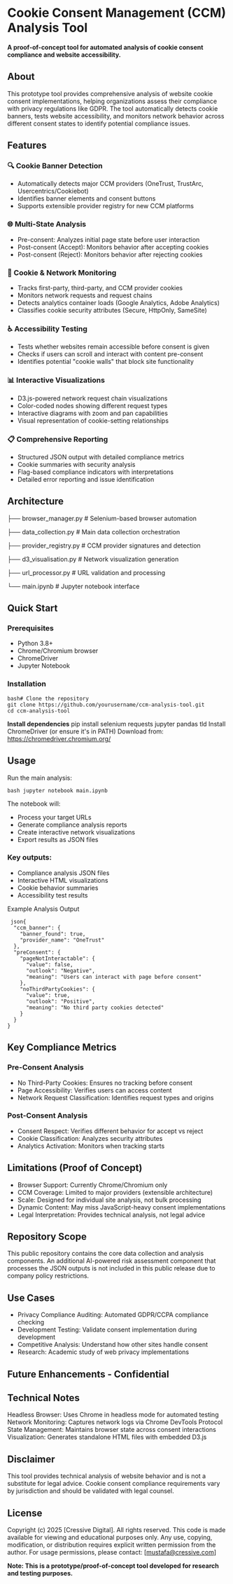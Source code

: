 # Cookie Consent Management (CCM) Analysis Tool
**A proof-of-concept tool for automated analysis of cookie consent compliance and website accessibility.**
## About
This prototype tool provides comprehensive analysis of website cookie consent implementations, helping organizations assess their compliance with privacy regulations like GDPR. The tool automatically detects cookie banners, tests website accessibility, and monitors network behavior across different consent states to identify potential compliance issues.
## Features
### 🔍 Cookie Banner Detection

- Automatically detects major CCM providers (OneTrust, TrustArc, Usercentrics/Cookiebot)
- Identifies banner elements and consent buttons
- Supports extensible provider registry for new CCM platforms

### 🌐 Multi-State Analysis

- Pre-consent: Analyzes initial page state before user interaction
- Post-consent (Accept): Monitors behavior after accepting cookies
- Post-consent (Reject): Monitors behavior after rejecting cookies

### 🍪 Cookie & Network Monitoring

- Tracks first-party, third-party, and CCM provider cookies
- Monitors network requests and request chains
- Detects analytics container loads (Google Analytics, Adobe Analytics)
- Classifies cookie security attributes (Secure, HttpOnly, SameSite)

### ♿ Accessibility Testing

- Tests whether websites remain accessible before consent is given
- Checks if users can scroll and interact with content pre-consent
- Identifies potential "cookie walls" that block site functionality

### 📊 Interactive Visualizations

- D3.js-powered network request chain visualizations
- Color-coded nodes showing different request types
- Interactive diagrams with zoom and pan capabilities
- Visual representation of cookie-setting relationships

### 📋 Comprehensive Reporting

- Structured JSON output with detailed compliance metrics
- Cookie summaries with security analysis
- Flag-based compliance indicators with interpretations
- Detailed error reporting and issue identification

## Architecture
├── browser_manager.py      # Selenium-based browser automation

├── data_collection.py      # Main data collection orchestration

├── provider_registry.py    # CCM provider signatures and detection

├── d3_visualisation.py     # Network visualization generation

├── url_processor.py        # URL validation and processing

└── main.ipynb             # Jupyter notebook interface

## Quick Start
### Prerequisites
- Python 3.8+
- Chrome/Chromium browser
- ChromeDriver
- Jupyter Notebook

### Installation
```
bash# Clone the repository
git clone https://github.com/yourusername/ccm-analysis-tool.git
cd ccm-analysis-tool
```

**Install dependencies**
pip install selenium requests jupyter pandas tld
Install ChromeDriver (or ensure it's in PATH)
Download from: https://chromedriver.chromium.org/

## Usage
Run the main analysis:
```
bash jupyter notebook main.ipynb
```
The notebook will:

- Process your target URLs
- Generate compliance analysis reports
- Create interactive network visualizations
- Export results as JSON files

### Key outputs:

- Compliance analysis JSON files
- Interactive HTML visualizations
- Cookie behavior summaries
- Accessibility test results

Example Analysis Output
```
 json{
  "ccm_banner": {
    "banner_found": true,
    "provider_name": "OneTrust"
  },
  "preConsent": {
    "pageNotInteractable": {
      "value": false,
      "outlook": "Negative",
      "meaning": "Users can interact with page before consent"
    },
    "noThirdPartyCookies": {
      "value": true,
      "outlook": "Positive", 
      "meaning": "No third party cookies detected"
    }
  }
}
```

## Key Compliance Metrics
### Pre-Consent Analysis

- No Third-Party Cookies: Ensures no tracking before consent
- Page Accessibility: Verifies users can access content
- Network Request Classification: Identifies request types and origins

### Post-Consent Analysis

- Consent Respect: Verifies different behavior for accept vs reject
- Cookie Classification: Analyzes security attributes
- Analytics Activation: Monitors when tracking starts

## Limitations (Proof of Concept)

- Browser Support: Currently Chrome/Chromium only
- CCM Coverage: Limited to major providers (extensible architecture)
- Scale: Designed for individual site analysis, not bulk processing
- Dynamic Content: May miss JavaScript-heavy consent implementations
- Legal Interpretation: Provides technical analysis, not legal advice

## Repository Scope
This public repository contains the core data collection and analysis components. An additional AI-powered risk assessment component that processes the JSON outputs is not included in this public release due to company policy restrictions.

## Use Cases

- Privacy Compliance Auditing: Automated GDPR/CCPA compliance checking
- Development Testing: Validate consent implementation during development
- Competitive Analysis: Understand how other sites handle consent
- Research: Academic study of web privacy implementations

## Future Enhancements - Confidential

## Technical Notes

Headless Browser: Uses Chrome in headless mode for automated testing
Network Monitoring: Captures network logs via Chrome DevTools Protocol
State Management: Maintains browser state across consent interactions
Visualization: Generates standalone HTML files with embedded D3.js

## Disclaimer
This tool provides technical analysis of website behavior and is not a substitute for legal advice. Cookie consent compliance requirements vary by jurisdiction and should be validated with legal counsel.

## License
Copyright (c) 2025 [Cressive Digital]. All rights reserved.
This code is made available for viewing and educational purposes only. Any use, copying, modification, or distribution requires explicit written permission from the author.
For usage permissions, please contact: [mustafa@cressive.com]

**Note: This is a prototype/proof-of-concept tool developed for research and testing purposes.**
